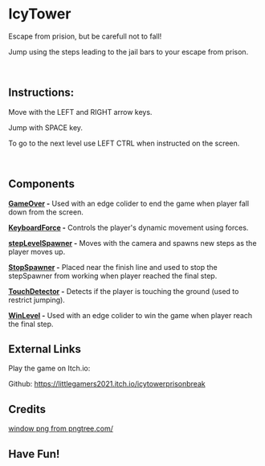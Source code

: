# IcyTower
Escape from prision, but be carefull not to fall!

Jump using the steps leading to the jail bars to your escape from prison.

<br/>

## Instructions:

Move with the LEFT and RIGHT arrow keys.

Jump with SPACE key.

To go to the next level use LEFT CTRL when instructed on the screen.

<br/>

## Components

**[GameOver](Assets/Scripts/GameOver.cs) -** Used with an edge colider to end the game when player fall down from the screen. 
<br />

**[KeyboardForce](Assets/Scripts/KeyboardForce.cs) -** Controls the player's dynamic movement using forces.
<br />

**[stepLevelSpawner](Assets/Scripts/stepLevelSpawner.cs) -** Moves with the camera and spawns new steps as the player moves up.
<br />

**[StopSpawner](Assets/Scripts/StopSpawner.cs) -** Placed near the finish line and used to stop the stepSpawner from working when player reached the final step.
<br />

**[TouchDetector](Assets/Scripts/TouchDetector.cs) -** Detects if the player is touching the ground (used to restrict jumping).
<br />

**[WinLevel](Assets/Scripts/WinLevel.cs) -** Used with an edge colider to win the game when player reach the final step.
<br />

## External Links

Play the game on Itch.io:

Github: https://littlegamers2021.itch.io/icytowerprisonbreak

## Credits

<a href='https://pngtree.com/so/window'>window png from pngtree.com/</a>

## **Have Fun!**

